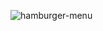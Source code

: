 ![hamburger-menu](https://user-images.githubusercontent.com/84654346/219850947-bad6d8c4-1755-4645-b47d-1715a21db289.gif)
